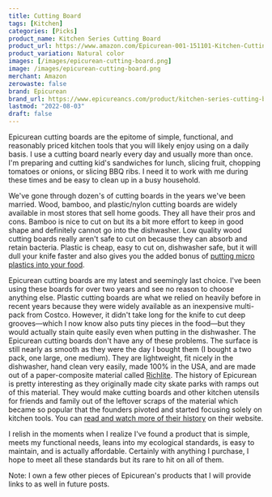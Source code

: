 ```yaml
---
title: Cutting Board
tags: [Kitchen]
categories: [Picks]
product_name: Kitchen Series Cutting Board
product_url: https://www.amazon.com/Epicurean-001-151101-Kitchen-Cutting-11-25-Inch/dp/B000F6BNKA?th=1
product_variation: Natural color
images: [/images/epicurean-cutting-board.png]
image: /images/epicurean-cutting-board.png
merchant: Amazon
zerowaste: false
brand: Epicurean
brand_url: https://www.epicureancs.com/product/kitchen-series-cutting-board/
lastmod: "2022-08-03"
draft: false
---
```


Epicurean cutting boards are the epitome of simple, functional, and reasonably priced kitchen tools that you will likely enjoy using on a daily basis. I use a cutting board nearly every day and usually more than once. I'm preparing and cutting kid's sandwiches for lunch, slicing fruit, chopping tomatoes or onions, or slicing BBQ ribs. I need it to work with me during these times and be easy to clean up in a busy household.

We've gone through dozen's of cutting boards in the years we've been married. Wood, bamboo, and plastic/nylon cutting boards are widely available in most stores that sell home goods. They all have their pros and cons. Bamboo is nice to cut on but its a bit more effort to keep in good shape and definitely cannot go into the dishwasher. Low quality wood cutting boards really aren't safe to cut on because they can absorb and retain bacteria. Plastic is cheap, easy to cut on, dishwasher safe, but it will dull your knife faster and also gives you the added bonus of [putting micro plastics into your food](https://fifthandcherry.com/blogs/news/youre-eating-more-plastic-than-you-think).

Epicurean cutting boards are my latest and seemingly last choice. I've been using these boards for over two years and see no reason to choose anything else. Plastic cutting boards are what we relied on heavily before in recent years because they were widely available as an inexpensive multi-pack from Costco. However, it didn't take long for the knife to cut deep grooves—which I now know also puts tiny pieces in the food—but they would actually stain quite easily even when putting in the dishwasher. The Epicurean cutting boards don't have any of these problems. The surface is still nearly as smooth as they were the day I bought them (I bought a two pack, one large, one medium). They are lightweight, fit nicely in the dishwasher, hand clean very easily, made 100% in the USA, and are made out of a paper-composite material called [Richlite](https://www.richlite.com). The history of Epicurean is pretty interesting as they originally made city skate parks with ramps out of this material. They would make cutting boards and other kitchen utensils for friends and family out of the leftover scraps of the material which became so popular that the founders pivoted and started focusing solely on kitchen tools. You can [read and watch more of their history](https://www.epicureancs.com/about/) on their website.

I relish in the moments when I realize I've found a product that is simple, meets my functional needs, leans into my ecological standards, is easy to maintain, and is actually affordable. Certainly with anything I purchase, I hope to meet all these standards but its rare to hit on all of them.

Note: I own a few other pieces of Epicurean's products that I will provide links to as well in future posts.

